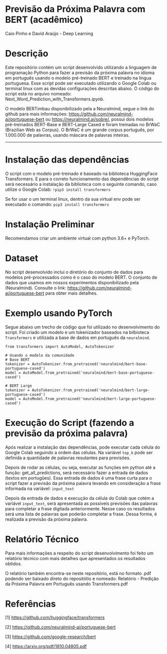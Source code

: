 # Previsão da Próxima Palavra com BERT (acadêmico)

Caio Pinho e David Araújo - Deep Learning

# Descrição

Este repositório contém um script desenvolvido utilizando a linguagem de programação Python para fazer a previsão da próxima palavra no idioma em português usando o modelo pré-treinado BERT e treinado na língua portuguesa. Esse script pode ser executado utilizando o Google Colab ou terminal linux com as devidas configurações descritas abaixo. O código do script está no arquivo nomeado: Next_Word_Prediction_with_Transformers.ipynb.

O modelo BERTimbau disponibilizado pela a Neuralmind, segue o link do github para mais informações: https://github.com/neuralmind-ai/portuguese-bert ou https://neuralmind.ai/sobre/, possui dois modelos pré-treinados BERT-Base e BERT-Large Cased e foram treinadas no BrWaC (Brazilian Web as Corpus). O BrWaC é um grande corpus português, por 1.000.000 de palavras, usando máscara de palavras inteiras.

---

# Instalação das dependências

O script com o modelo pré-treinado é baseado na biblioteca HuggingFace Transformers. E para o correto funcionamento das dependências do script será necessário a instalação da biblioteca com o seguinte comando, caso utilize o Google Colab: `!pip3 install transformers`

Se for usar o um terminal linux, dentro da sua virtual env pode ser executado o comando: `pip3 install transformers`

# Instalação Preliminar

Recomendamos criar um ambiente virtual com python 3.6+ e PyTorch.

# Dataset

No script desenvolvido inclui o diretório do conjunto de dados para modelos pré-processados como é o caso do modelo BERT. O conjunto de dados que usamos em nossos experimentos disponibilizado pela (Neuralmind). Consulte o link: https://github.com/neuralmind-ai/portuguese-bert para obter mais detalhes.

# Exemplo usando PyTorch

Segue abaixo um trecho de código que foi utilizado no desenvolvimento do script. Foi criado um modelo e um tokenizador baseados na bilbioteca `Transformers` e utilizada a base de dados em português da `neuralmind`.

```
from transformers import AutoModel, AutoTokenizer

# Usando o modelo da comunidade
# Base BERT
tokenizer = AutoTokenizer.from_pretrained('neuralmind/bert-base-portuguese-cased')
model = AutoModel.from_pretrained('neuralmind/bert-base-portuguese-cased')

# BERT Large
tokenizer = AutoTokenizer.from_pretrained('neuralmind/bert-large-portuguese-cased')
model = AutoModel.from_pretrained('neuralmind/bert-large-portuguese-cased')
```

# Execução do Script (fazendo a previsão da próxima palavra)

Após realizar a instalação das dependências, pode executar cada célula do Google Colab seguindo a ordem das células. Na variável `top_k` pode ser definida a quantidade de palavras resutantes para previsões.

Depois de rodar as células, ou seja, executar as funções em python até a função: get_all_predictions, será necessário fazer a entrada de dados (textos em portugûes). Essa entrada de dados é uma frase curta para o script fazer a previsão da próxima palavra levando em consideração a frase informada na variável: `input_text`

Depois da entrada de dados e execução da célula do Colab que cotém a variável `input_text`, será apresentada as possíveis previsões das palavras para completar a frase digitada anteriormente. Nesse caso os resultados será uma lista de palavras que poderão completar a frase. Dessa forma, é realizada a previsão da próxima palavra.

# Relatório Técnico

Para mais informações a respeito do script desenvolvimento foi feito um relatório técnico com mais detalhes que apresentados os resultados obtidos.

O relatório também encontra-se neste repositório, está no formato .pdf podendo ser baixado direto do repositótio e nomeado: Relatório - Predição da Próxima Palavra em Português usando Transformers.pdf

# Referências

[1] https://github.com/huggingface/transformers

[2] https://github.com/neuralmind-ai/portuguese-bert

[3] https://github.com/google-research/bert

[4] https://arxiv.org/pdf/1810.04805.pdf

